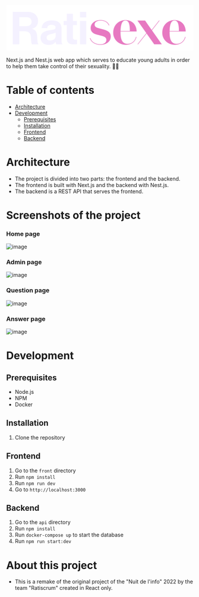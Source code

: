 ![Ratisexe](front/public/ratisexe_logo.svg)

Next.js and Nest.js web app which serves to educate young adults  in order to help them take control of their sexuality. 👨‍⚕️

# Table of contents

- [Architecture](#architecture)
- [Development](#development)
  - [Prerequisites](#prerequisites)
  - [Installation](#installation)
  - [Frontend](#frontend)
  - [Backend](#backend)

# Architecture

- The project is divided into two parts: the frontend and the backend.
- The frontend is built with Next.js and the backend with Nest.js.
- The backend is a REST API that serves the frontend.

# Screenshots of the project

### Home page
![image](https://github.com/HybridPlanner/frontend/assets/62793491/11389eb9-c50c-4810-bd18-d982a38481d7)

### Admin page
![image](https://github.com/HybridPlanner/frontend/assets/62793491/70d3e433-936e-405a-9c2e-768f73cb5423)

### Question page
![image](https://github.com/HybridPlanner/frontend/assets/62793491/7c15960b-a08f-4668-865c-07f09bb97ee8)

### Answer page
![image](https://github.com/HybridPlanner/frontend/assets/62793491/c0f6c4d0-259c-4aee-a11b-7d2cb2f4ae20)


# Development

## Prerequisites

- Node.js
- NPM
- Docker

## Installation

1. Clone the repository

## Frontend

1. Go to the `front` directory
2. Run `npm install`
3. Run `npm run dev`
4. Go to `http://localhost:3000`

## Backend

1. Go to the `api` directory
2. Run `npm install`
3. Run `docker-compose up` to start the database
4. Run `npm run start:dev`

# About this project 

- This is a remake of the original project of the "Nuit de l'info" 2022 by the team "Ratiscrum" created in React only.